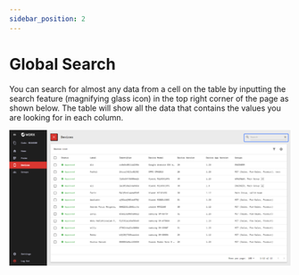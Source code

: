 ```yaml
---
sidebar_position: 2
---
```


# Global Search

You can search for almost any data from a cell on the table by inputting the search feature (magnifying glass icon) in the top right corner of the page as shown below. The table will show all the data that contains the values you are looking for in each column.

![](/img/screenshots/website-application-usage/table-component/global-search/global-search-1.png)